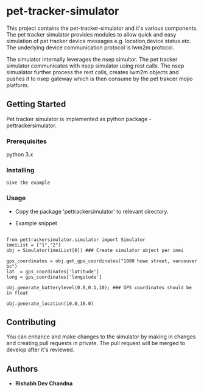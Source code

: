 # pet-tracker-simulator

This project contains the pet-tracker-simulator and it's various components. The pet tracker simulator provides modules to allow quick and easy simulation of pet tracker device messages e.g. location,device status etc. The underlying device communication protocol is lwm2m protocol.

The simulator internally leverages the nsep simultor. The pet tracker simulator communicates with nsep simulator using rest calls. The nsep simualator further process the rest calls, creates lwm2m objects and pushes it to nsep gateway which is then consume by the pet trakcer mojio platform.

## Getting Started

Pet tracker simulator is implemented as python package - pettrackersimulator.

### Prerequisites

python 3.x

### Installing


```
Give the example
```


### Usage

- Copy the package 'pettrackersimulator' to relevant directory.

- Example snippet 

```

from pettrackersimulator.simulator import Simulator
imeiList = ["1","2"] 
obj = Simulator(imeiList[0]) ### Create simulator object per imei

gps_coordinates = obj.get_gps_coordinates("1080 howe street, vancouver bc")
lat  = gps_coordinates['latitude']
long = gps_coordinates['longitude']

obj.generate_batterylevel(0.0,0.1,10); ### GPS coordinates should be in float

obj.generate_location(10.0,10.0)

```


## Contributing

You can enhance and make changes to the simulator by making in changes and creating pull requests in private. The pull request will be merged to develop after it's reviewed.

## Authors

* **Rishabh Dev Chandna** 

